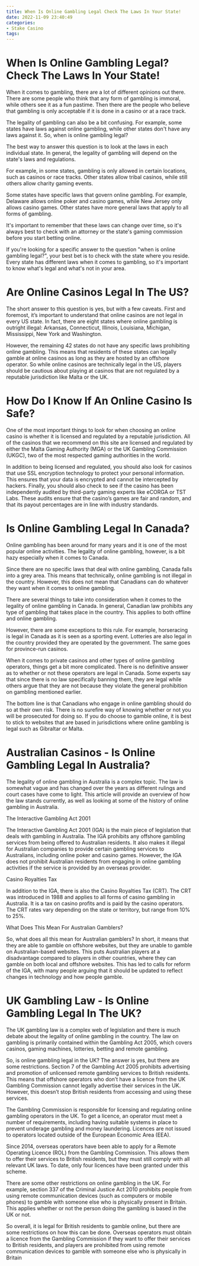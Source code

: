 ```yaml
---
title: When Is Online Gambling Legal Check The Laws In Your State!
date: 2022-11-09 23:40:49
categories:
- Stake Casino
tags:
---
```



#  When Is Online Gambling Legal? Check The Laws In Your State!

When it comes to gambling, there are a lot of different opinions out there. There are some people who think that any form of gambling is immoral, while others see it as a fun pastime. Then there are the people who believe that gambling is only acceptable if it is done in a casino or at a race track.

The legality of gambling can also be a bit confusing. For example, some states have laws against online gambling, while other states don't have any laws against it. So, when is online gambling legal?

The best way to answer this question is to look at the laws in each individual state. In general, the legality of gambling will depend on the state's laws and regulations.

For example, in some states, gambling is only allowed in certain locations, such as casinos or race tracks. Other states allow tribal casinos, while still others allow charity gaming events.

Some states have specific laws that govern online gambling. For example, Delaware allows online poker and casino games, while New Jersey only allows casino games. Other states have more general laws that apply to all forms of gambling.

It's important to remember that these laws can change over time, so it's always best to check with an attorney or the state's gaming commission before you start betting online.

If you're looking for a specific answer to the question "when is online gambling legal?", your best bet is to check with the state where you reside. Every state has different laws when it comes to gambling, so it's important to know what's legal and what's not in your area.

#  Are Online Casinos Legal In The US?

The short answer to this question is yes, but with a few caveats. First and foremost, it’s important to understand that online casinos are not legal in every US state. In fact, there are eight states where online gambling is outright illegal: Arkansas, Connecticut, Illinois, Louisiana, Michigan, Mississippi, New York and Washington.

However, the remaining 42 states do not have any specific laws prohibiting online gambling. This means that residents of these states can legally gamble at online casinos as long as they are hosted by an offshore operator. So while online casinos are technically legal in the US, players should be cautious about playing at casinos that are not regulated by a reputable jurisdiction like Malta or the UK.

# How Do I Know If An Online Casino Is Safe?

One of the most important things to look for when choosing an online casino is whether it is licensed and regulated by a reputable jurisdiction. All of the casinos that we recommend on this site are licensed and regulated by either the Malta Gaming Authority (MGA) or the UK Gambling Commission (UKGC), two of the most respected gaming authorities in the world.

In addition to being licensed and regulated, you should also look for casinos that use SSL encryption technology to protect your personal information. This ensures that your data is encrypted and cannot be intercepted by hackers. Finally, you should also check to see if the casino has been independently audited by third-party gaming experts like eCORGA or TST Labs. These audits ensure that the casino’s games are fair and random, and that its payout percentages are in line with industry standards.

#  Is Online Gambling Legal In Canada?

Online gambling has been around for many years and it is one of the most popular online activities. The legality of online gambling, however, is a bit hazy especially when it comes to Canada.

Since there are no specific laws that deal with online gambling, Canada falls into a grey area. This means that technically, online gambling is not illegal in the country. However, this does not mean that Canadians can do whatever they want when it comes to online gambling.

There are several things to take into consideration when it comes to the legality of online gambling in Canada. In general, Canadian law prohibits any type of gambling that takes place in the country. This applies to both offline and online gambling.

However, there are some exceptions to this rule. For example, horseracing is legal in Canada as it is seen as a sporting event. Lotteries are also legal in the country provided they are operated by the government. The same goes for province-run casinos.

When it comes to private casinos and other types of online gambling operators, things get a bit more complicated. There is no definitive answer as to whether or not these operators are legal in Canada. Some experts say that since there is no law specifically banning them, they are legal while others argue that they are not because they violate the general prohibition on gambling mentioned earlier.

The bottom line is that Canadians who engage in online gambling should do so at their own risk. There is no surefire way of knowing whether or not you will be prosecuted for doing so. If you do choose to gamble online, it is best to stick to websites that are based in jurisdictions where online gambling is legal such as Gibraltar or Malta.

#  Australian Casinos - Is Online Gambling Legal In Australia?

The legality of online gambling in Australia is a complex topic. The law is somewhat vague and has changed over the years as different rulings and court cases have come to light. This article will provide an overview of how the law stands currently, as well as looking at some of the history of online gambling in Australia.

The Interactive Gambling Act 2001

The Interactive Gambling Act 2001 (IGA) is the main piece of legislation that deals with gambling in Australia. The IGA prohibits any offshore gambling services from being offered to Australian residents. It also makes it illegal for Australian companies to provide certain gambling services to Australians, including online poker and casino games. However, the IGA does not prohibit Australian residents from engaging in online gambling activities if the service is provided by an overseas provider.

Casino Royalties Tax

In addition to the IGA, there is also the Casino Royalties Tax (CRT). The CRT was introduced in 1988 and applies to all forms of casino gambling in Australia. It is a tax on casino profits and is paid by the casino operators. The CRT rates vary depending on the state or territory, but range from 10% to 25%.

What Does This Mean For Australian Gamblers?

So, what does all this mean for Australian gamblers? In short, it means that they are able to gamble on offshore websites, but they are unable to gamble on Australian-based websites. This puts Australian players at a disadvantage compared to players in other countries, where they can gamble on both local and offshore websites. This has led to calls for reform of the IGA, with many people arguing that it should be updated to reflect changes in technology and how people gamble.

#  UK Gambling Law - Is Online Gambling Legal In The UK?

The UK gambling law is a complex web of legislation and there is much debate about the legality of online gambling in the country. The law on gambling is primarily contained within the Gambling Act 2005, which covers casinos, gaming machines, lotteries, betting and remote gambling.

So, is online gambling legal in the UK? The answer is yes, but there are some restrictions. Section 7 of the Gambling Act 2005 prohibits advertising and promotion of unlicensed remote gambling services to British residents. This means that offshore operators who don’t have a licence from the UK Gambling Commission cannot legally advertise their services in the UK. However, this doesn’t stop British residents from accessing and using these services.

The Gambling Commission is responsible for licensing and regulating online gambling operators in the UK. To get a licence, an operator must meet a number of requirements, including having suitable systems in place to prevent underage gambling and money laundering. Licences are not issued to operators located outside of the European Economic Area (EEA).

Since 2014, overseas operators have been able to apply for a Remote Operating Licence (ROL) from the Gambling Commission. This allows them to offer their services to British residents, but they must still comply with all relevant UK laws. To date, only four licences have been granted under this scheme.

There are some other restrictions on online gambling in the UK. For example, section 337 of the Criminal Justice Act 2010 prohibits people from using remote communication devices (such as computers or mobile phones) to gamble with someone else who is physically present in Britain. This applies whether or not the person doing the gambling is based in the UK or not.

So overall, it is legal for British residents to gamble online, but there are some restrictions on how this can be done. Overseas operators must obtain a licence from the Gambling Commission if they want to offer their services to British residents, and players are prohibited from using remote communication devices to gamble with someone else who is physically in Britain